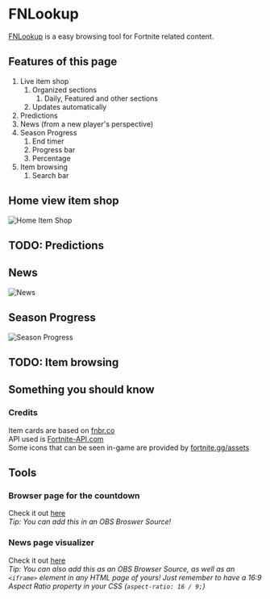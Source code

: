 # FNLookup
[FNLookup](https://tposejank.github.io/fnlookup/) is a easy browsing tool for Fortnite related content.

## Features of this page
1. Live item shop
    1. Organized sections
        1. Daily, Featured and other sections
    2. Updates automatically
2. Predictions
3. News (from a new player's perspective)
4. Season Progress
    1. End timer
    2. Progress bar
    3. Percentage
5. Item browsing
    1. Search bar

## Home view item shop
![Home Item Shop](https://cdn.discordapp.com/attachments/1050911269433118720/1050911932787458160/image.png)

## TODO: Predictions

## News
![News](https://cdn.discordapp.com/attachments/1050911269433118720/1050911281026183178/image.png)

## Season Progress
![Season Progress](https://cdn.discordapp.com/attachments/1050911269433118720/1050912285721374831/image.png)

## TODO: Item browsing

## Something you should know
### Credits

Item cards are based on [fnbr.co](https://www.fnbr.co)  
API used is [Fortnite-API.com](https://www.Fortnite-API.com)  
Some icons that can be seen in-game are provided by [fortnite.gg/assets](https://www.fortnite.gg/assets)

## Tools
### Browser page for the countdown

Check it out [here](https://tposejank.github.io/fnlookup/progress-data/season-timer/index.html)  
*Tip: You can add this in an OBS Broswer Source!*

### News page visualizer

Check it out [here](https://tposejank.github.io/fnlookup/news/index.html)  
*Tip: You can also add this as an OBS Browser Source, as well as an `<iframe>` element in any HTML page of yours! Just remember to have a 16:9 Aspect Ratio property in your CSS (`aspect-ratio: 16 / 9;`)*